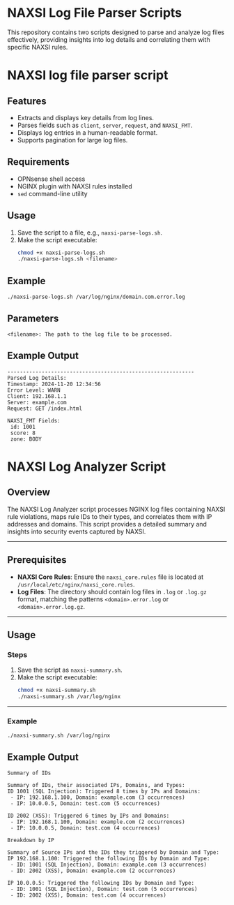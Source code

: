 # NAXSI Log File Parser Scripts

This repository contains two scripts designed to parse and analyze log files effectively, providing insights into log details and correlating them with specific NAXSI rules.

# NAXSI log file parser script

## Features

- Extracts and displays key details from log lines.
- Parses fields such as `client`, `server`, `request`, and `NAXSI_FMT`.
- Displays log entries in a human-readable format.
- Supports pagination for large log files.

## Requirements

- OPNsense shell access
- NGINX plugin with NAXSI rules installed
- `sed` command-line utility

## Usage

1. Save the script to a file, e.g., `naxsi-parse-logs.sh`.
2. Make the script executable:
   ```bash
   chmod +x naxsi-parse-logs.sh
   ./naxsi-parse-logs.sh <filename>

## Example 
 ```./naxsi-parse-logs.sh /var/log/nginx/domain.com.error.log ```


## Parameters

    <filename>: The path to the log file to be processed.

## Example Output
 ```
------------------------------------------------------------
Parsed Log Details:
Timestamp: 2024-11-20 12:34:56
Error Level: WARN
Client: 192.168.1.1
Server: example.com
Request: GET /index.html

NAXSI_FMT Fields:
  id: 1001
  score: 8
  zone: BODY
 ```

# NAXSI Log Analyzer Script

## Overview

The NAXSI Log Analyzer script processes NGINX log files containing NAXSI rule violations, maps rule IDs to their types, and correlates them with IP addresses and domains. This script provides a detailed summary and insights into security events captured by NAXSI.

---

## Prerequisites

- **NAXSI Core Rules**: Ensure the `naxsi_core.rules` file is located at `/usr/local/etc/nginx/naxsi_core.rules`.
- **Log Files**: The directory should contain log files in `.log` or `.log.gz` format, matching the patterns `<domain>.error.log` or `<domain>.error.log.gz`.

---

## Usage

### Steps

1. Save the script as `naxsi-summary.sh`.
2. Make the script executable:
   ```bash
   chmod +x naxsi-summary.sh
   ./naxsi-summary.sh /var/log/nginx


---

### Example

 ```./naxsi-summary.sh /var/log/nginx ```

## Example Output
 ```
Summary of IDs

Summary of IDs, their associated IPs, Domains, and Types:
ID 1001 (SQL Injection): Triggered 8 times by IPs and Domains:
  - IP: 192.168.1.100, Domain: example.com (3 occurrences)
  - IP: 10.0.0.5, Domain: test.com (5 occurrences)

ID 2002 (XSS): Triggered 6 times by IPs and Domains:
  - IP: 192.168.1.100, Domain: example.com (2 occurrences)
  - IP: 10.0.0.5, Domain: test.com (4 occurrences)

Breakdown by IP

Summary of Source IPs and the IDs they triggered by Domain and Type:
IP 192.168.1.100: Triggered the following IDs by Domain and Type:
  - ID: 1001 (SQL Injection), Domain: example.com (3 occurrences)
  - ID: 2002 (XSS), Domain: example.com (2 occurrences)

IP 10.0.0.5: Triggered the following IDs by Domain and Type:
  - ID: 1001 (SQL Injection), Domain: test.com (5 occurrences)
  - ID: 2002 (XSS), Domain: test.com (4 occurrences)
```
